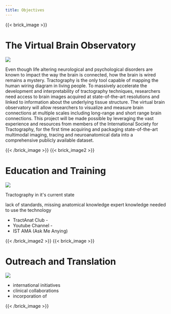 ```yaml
---
title: Objectives
---
```


{{< brick_image >}}

# The Virtual Brain Observatory

![](/uploads/illustrations/cuate/responsive.svg)

Even though life altering neurological and psychological disorders are known to impact the way the brain is connected, how the brain is wired remains a mystery. Tractography is the only tool capable of mapping the human wiring diagram in living people. To massively accelerate the development and interpretability of tractography techniques, researchers need access to brain images acquired at state-of-the-art resolutions and linked to information about the underlying tissue structure.  The virtual brain observatory will allow researchers to visualize and measure brain connections at multiple scales including long-range and short range brain connections.  This project will be made possible by leveraging the vast experience and resources from members of the International Society for Tractography, for the first time acquiring and packaging state-of-the-art multimodal imaging, tracing and neuroanatomical data into a comprehensive publicly available dataset.

{{< /brick_image >}}
{{< brick_image2 >}}

# Education and Training

![](/uploads/illustrations/cuate/version-control.svg)

Tractography in it's current state

lack of standards,
missing anatomical knowledge
expert knowledge needed to use the technology

- TractAnat Club -
- Youtube Channel -
- IST AMA (Ask Me Anying)


{{< /brick_image2 >}}
{{< brick_image >}}

# Outreach and Translation

![](/uploads/illustrations/cuate/responsive.svg)

- international initiatives
- clinical collaborations
- incorporation of

{{< /brick_image >}}

